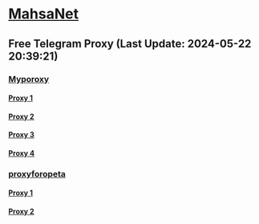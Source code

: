 
# [MahsaNet](https://t.me/mahsa_net)
## Free Telegram Proxy (Last Update: 2024-05-22 20:39:21)
### [Myporoxy](https://t.me/Myporoxy)
#### [Proxy 1](tg://proxy?server=cloudflare.com.nokia.com.co.uk.do_yo.want_to.clash_with.this.www.microsoft.com.there_is_no.place_like.localhost.www.bing.com.count_with_me.cyou.net.digikala.com.msn.com.bsi.i1222.again_to_fight.everyone.i_am.the_internet.vorojack.sbs.&port=5777&secret=FgMBAgABAAH8AwOG4kw63QDQBQRQCQZQVQAQSQ)
#### [Proxy 2](tg://proxy?server=cloudflare.com.nokia.com.co.uk.do_yo.want_to.clash_with.this.www.microsoft.com.there_is_no.place_like.localhost.www.bing.com.count_with_me.cyou.net.digikala.com.msn.com.bsi.i1222.again_to_fight.everyone.i_am.the_internet.vorojack.sbs.&port=5777&secret=FgMBAgABAAH8AwOG4kw63QDQBQRQCQZQVQAQSQ)
#### [Proxy 3](tg://proxy?server=cloudflare.com.nokia.com.co.uk.do_yo.want_to.clash_with.this.www.microsoft.com.there_is_no.place_like.localhost.www.bing.com.count_with_me.cyou.net.digikala.com.msn.com.bsi.ir.khamanei.ir.again_to_fight.everyone.i_am.the_internet.dortmond.sbs.&port=5777&secret=FgMBAgABAAH8AwOG4kw63QDQBQRQCQZQVQAQSQ)
#### [Proxy 4](tg://proxy?server=cloudflare.com.nokia.com.co.uk.do_yo.want_to.clash_with.this.www.microsoft.com.there_is_no.place_like.localhost.www.bing.com.count_with_me.cyou.net.digikala.com.msn.com.bsi.i1222.again_to_fight.everyone.i_am.the_internet.vorojack.sbs.&port=5777&secret=FgMBAgABAAH8AwOG4kw63QDQBQRQCQZQVQAQSQ)
### [proxyforopeta](https://t.me/proxyforopeta)
#### [Proxy 1](tg://proxy?server=cloudflare.com.nokia.com.do_you.want_to.clash_without.this.www.microsoft.com.there_is_no.place_like.localhost.www.bing.com.count_with_me.cyou.net.digikala.com.msn.com.bsi.ir.enamad.ir.now_sudo.again_to_fight.everyone.i_am.tuitinternal-in1the-bond.bond.&port=7443&secret=FgMBAgABAAH8AwOG4kw63QBQ)
#### [Proxy 2](tg://proxy?server=204.12.192.220&port=443&secret=ee1603010200010001fc030386e24c3add6170742d6b65726e656c2e6f7267)

    